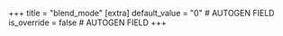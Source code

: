 +++
title = "blend_mode"
[extra]
default_value = "0" # AUTOGEN FIELD
is_override = false # AUTOGEN FIELD
+++